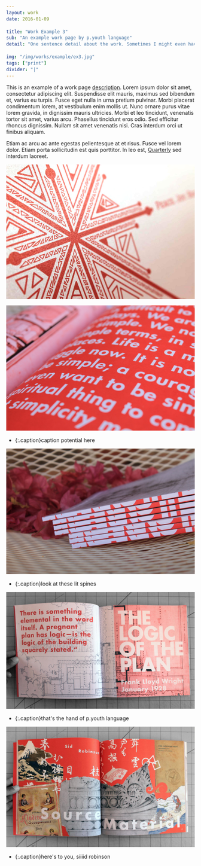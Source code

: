 ```yaml
---
layout: work
date: 2016-01-09

title: "Work Example 3"
sub: "An example work page by p.youth language"
detail: "One sentence detail about the work. Sometimes I might even have two."

img: "/img/works/example/ex3.jpg"
tags: ["print"]
divider: "|"
---
```


This is an example of a work page [description](https://www.merriam-webster.com/dictionary/description). Lorem ipsum dolor sit amet, consectetur adipiscing elit. Suspendisse elit mauris, maximus sed bibendum et, varius eu turpis. Fusce eget nulla in urna pretium pulvinar. Morbi placerat condimentum lorem, at vestibulum enim mollis ut. Nunc ornare purus vitae lorem gravida, in dignissim mauris ultricies. Morbi et leo tincidunt, venenatis tortor sit amet, varius arcu. Phasellus tincidunt eros odio. Sed efficitur rhoncus dignissim. Nullam sit amet venenatis nisi. Cras interdum orci ut finibus aliquam.

Etiam ac arcu ac ante egestas pellentesque at et risus. Fusce vel lorem dolor. Etiam porta sollicitudin est quis porttitor. In leo est, [Quarterly](http://franklloydwright.org/quarterly) sed interdum laoreet.

![Plan Quarterly](/img/works/example/ex3.jpg)

![detail](/img/works/example/plan_detail.jpg)
* {:.caption}caption potential here

![spine](/img/works/example/plan_spine.jpg)
* {:.caption}look at these lit spines

![spread1](/img/works/example/spread1.jpg)
* {:.caption}that's the hand of p.youth language

![spread2](/img/works/example/spread2.jpg)
* {:.caption}here's to you, siiiid robinson
